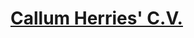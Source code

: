 # [Callum Herries' C.V.](https://github.com/callum-herries/my-cv/blob/master/Callum-Herries-CV-2020.pdf)
